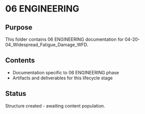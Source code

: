 # 06 ENGINEERING

## Purpose
This folder contains 06 ENGINEERING documentation for 04-20-04_Widespread_Fatigue_Damage_WFD.

## Contents
- Documentation specific to 06 ENGINEERING phase
- Artifacts and deliverables for this lifecycle stage

## Status
Structure created - awaiting content population.
